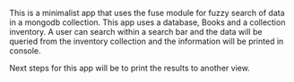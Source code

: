 This is a minimalist app that uses the fuse module for fuzzy search of data in a mongodb collection. This app uses a database, Books and a collection inventory. A user can search within a search bar and the data will be queried from the inventory collection and the information will be printed in console. 

Next steps for this app will be to print the results to another view.
